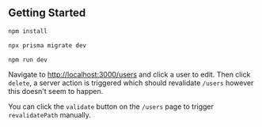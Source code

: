 ## Getting Started

```bash
npm install
```

```bash
npx prisma migrate dev
```

```bash
npm run dev
```

Navigate to [http://localhost:3000/users](http://localhost:3000/users) and click a user to edit. Then click `delete`, a server action is triggered which should revalidate `/users` however this doesn't seem to happen.

You can click the `validate` button on the `/users` page to trigger `revalidatePath` manually.
